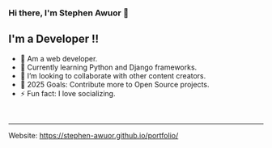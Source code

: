 ### Hi there, I'm Stephen Awuor 👋


## I'm a Developer !!

- 🔭 Am a web developer.
- 🌱 Currently learning Python and Django frameworks.
- 👯 I’m looking to collaborate with other content creators.
- 🥅 2025 Goals: Contribute more to Open Source projects.
- ⚡ Fun fact: I love socializing.

<br />

---




 

[twitter]: https://twitter.com/@kaneya_steve
[linkedin]: https://www.linkedin.com/in/stephen-awuor-900b51109/
Website: https://stephen-awuor.github.io/portfolio/

